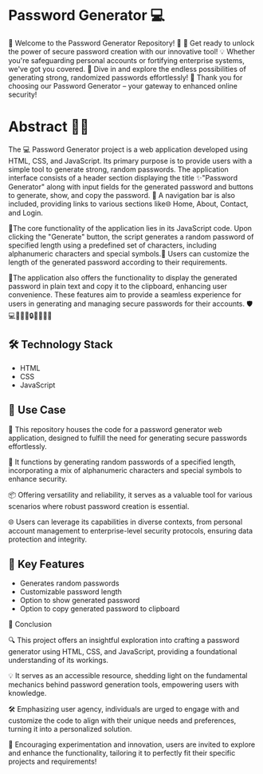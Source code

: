 # Password Generator 💻

🔐 Welcome to the Password Generator Repository! 🎉
🔑 Get ready to unlock the power of secure password creation with our innovative tool!
💡 Whether you're safeguarding personal accounts or fortifying enterprise systems, we've got you covered.
🚀 Dive in and explore the endless possibilities of generating strong, randomized passwords effortlessly!
🌟 Thank you for choosing our Password Generator – your gateway to enhanced online security!


#  Abstract 📝🔐

The 💻 Password Generator project is a web application developed using HTML, CSS, and JavaScript. Its primary purpose is to provide users with a simple tool to generate strong, random passwords. The application interface consists of a header section displaying the title ✨"Password Generator" along with input fields for the generated password and buttons to generate, show, and copy the password. 📱 A navigation bar is also included, providing links to various sections like🌐 Home, About, Contact, and Login.

🔑The core functionality of the application lies in its JavaScript code. Upon clicking the "Generate" button, the script generates a random password of specified length using a predefined set of characters, including alphanumeric characters and special symbols.🚀 Users can customize the length of the generated password according to their requirements.

🚀The application also offers the functionality to display the generated password in plain text and copy it to the clipboard, enhancing user convenience. These features aim to provide a seamless experience for users in generating and managing secure passwords for their accounts. 🛡️💻🔑🌐📱🔒✨🚀🎉🚀

## 🛠️ Technology Stack

- HTML
- CSS
- JavaScript

## 🎯 Use Case
🔐 This repository houses the code for a password generator web application, designed to fulfill the need for generating secure passwords effortlessly.

🔢 It functions by generating random passwords of a specified length, incorporating a mix of alphanumeric characters and special symbols to enhance security.

📦 Offering versatility and reliability, it serves as a valuable tool for various scenarios where robust password creation is essential.

🌐 Users can leverage its capabilities in diverse contexts, from personal account management to enterprise-level security protocols, ensuring data protection and integrity.

## 🔑 Key Features

- Generates random passwords
- Customizable password length
- Option to show generated password
- Option to copy generated password to clipboard

🌟 Conclusion

🔍 This project offers an insightful exploration into crafting a password generator using HTML, CSS, and JavaScript, providing a foundational understanding of its workings.

💡 It serves as an accessible resource, shedding light on the fundamental mechanics behind password generation tools, empowering users with knowledge.

🛠️ Emphasizing user agency, individuals are urged to engage with and customize the code to align with their unique needs and preferences, turning it into a personalized solution.

🚀 Encouraging experimentation and innovation, users are invited to explore and enhance the functionality, tailoring it to perfectly fit their specific projects and requirements!







